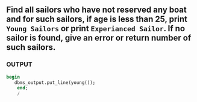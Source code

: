 ## Find all sailors who have not reserved any boat and for such sailors, if age is less than 25, print `Young Sailors` or print `Experianced Sailor`. If no sailor is found, give an error or return number of such sailors.

### OUTPUT

```sql
begin
   dbms_output.put_line(young());
    end;
    /


```
